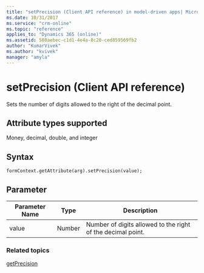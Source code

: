 ```yaml
---
title: "setPrecision (Client API reference) in model-driven apps| MicrosoftDocs"
ms.date: 10/31/2017
ms.service: "crm-online"
ms.topic: "reference"
applies_to: "Dynamics 365 (online)"
ms.assetid: 580aebec-c1d1-4e4a-8c20-ced859569fb2
author: "KumarVivek"
ms.author: "kvivek"
manager: "amyla"
---
```

# setPrecision (Client API reference)



Sets the number of digits allowed to the right of the decimal point. 

## Attribute types supported

Money, decimal, double, and integer

## Syntax

`formContext.getAttribute(arg).setPrecision(value);`

## Parameter

 Parameter Name| Type| Description  |
| --------|-----------| -----|
|value| Number| Number of digits allowed to the right of the decimal point.|

### Related topics

[getPrecision](getPrecision.md)

